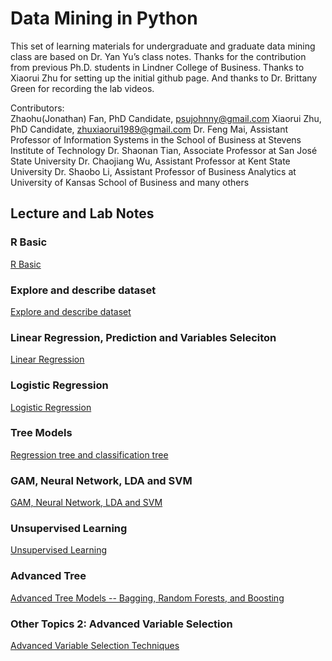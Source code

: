 
# Data Mining in Python

This set of learning materials for undergraduate and graduate data mining class are based on Dr. Yan Yu’s class notes. Thanks for the contribution from previous Ph.D. students in Lindner College of Business. Thanks to Xiaorui Zhu for setting up the initial github page. And thanks to Dr. Brittany Green for recording the lab videos.

Contributors:  
Zhaohu(Jonathan) Fan, PhD Candidate, psujohnny@gmail.com
Xiaorui Zhu, PhD Candidate, zhuxiaorui1989@gmail.com
Dr. Feng Mai, Assistant Professor of Information Systems in the School of Business at Stevens Institute of Technology
Dr. Shaonan Tian, Associate Professor at San José State University 
Dr. Chaojiang Wu, Assistant Professor at Kent State University
Dr. Shaobo Li, Assistant Professor of Business Analytics at University of Kansas School of Business
and many others

## Lecture and Lab Notes

### R Basic

[R Basic](lecture/1_R_Basic.html)

### Explore and describe dataset

[Explore and describe dataset](lecture/2_ExploratoryAnalyses.html)

### Linear Regression, Prediction and Variables Seleciton

[Linear Regression](lecture/3_LinearReg.html)

### Logistic Regression

[Logistic Regression](lecture/4_LogisticReg.html)

### Tree Models

[Regression tree and classification tree](lecture/5_Tree.html)

### GAM, Neural Network, LDA and SVM

[GAM, Neural Network, LDA and SVM](lecture/6_SupervisedLearning.html)

### Unsupervised Learning

[Unsupervised Learning](lecture/7_UnsupervisedLearning.html)

### Advanced Tree 

[Advanced Tree Models -- Bagging, Random Forests, and Boosting](lecture/AdvTree.html)

### Other Topics 2: Advanced Variable Selection

[Advanced Variable Selection Techniques](lecture/VS.html)
